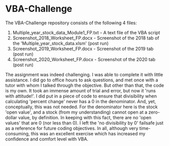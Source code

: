 # VBA-Challenge

The VBA-Challenge repository consists of the following 4 files:
1) Multiple_year_stock_data_Module1_FP.txt - A text file of the VBA script
2) Screenshot_2018_Worksheet_FP.docx - Screenshot of the 2018 tab of the 'Multiple_year_stock_data.xlsm' (post run)
3) Screenshot_2019_Worksheet_FP.docx - Screenshot of the 2019 tab (post run)
4) Screenshot_2020_Worksheet_FP.docx - Screenshot of the 2020 tab (post run)

The assignment was indeed challenging.  I was able to complete it with little assistance.  I did go to office hours to ask questions,
and met once with a tutor with whom I talked through the objective.  But other than that, the code is my own.  It took an immense amount
of trial and error, but now it 'runs with attitude!'.
I did put in a piece of code to ensure that divisibility when calculating 'percent change' never has a 0 in the denominator.  And, yet,
conceptually, this was not needed.  For the denominator here is the stock 'open value', and a stock (from my understanding) cannot open at a
zero-dollar value, by definition.  In keeping with this fact, there are no 'open values' that are 0 (nor less than 0).  I left the 
'no divisibility by 0' failsafe just as a reference for future coding objectives.
In all, although very time-consuming, this was an excellent exercise which has increased my confidence and comfort level with VBA.

